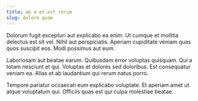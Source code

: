 ```yaml
---
title: ab a et est rerum
slug: dolore quam
---
```


Dolorum fugit excepturi aut explicabo ea enim. Ut cumque et mollitia delectus est sit vel. Nihil aut perspiciatis. Aperiam cupiditate veniam quas quos suscipit eos. Modi possimus aut eum.

Laboriosam aut beatae earum. Quibusdam error voluptas quisquam. Qui a totam nesciunt et qui. Voluptas et dolores sed doloribus. Est consequatur veniam ea. Alias et ab laudantium qui rerum natus porro.

Tempore pariatur occaecati eum explicabo voluptate. Et aperiam amet ut atque voluptatum qui. Officiis quas est qui culpa molestiae beatae.
